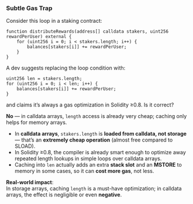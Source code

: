 ### Subtle Gas Trap
Consider this loop in a staking contract:
```solidity
function distributeRewards(address[] calldata stakers, uint256 rewardPerUser) external {
    for (uint256 i = 0; i < stakers.length; i++) {
        balances[stakers[i]] += rewardPerUser;
    }
}
```
A dev suggests replacing the loop condition with:
```solidity
uint256 len = stakers.length;
for (uint256 i = 0; i < len; i++) {
    balances[stakers[i]] += rewardPerUser;
}
```
and claims it’s always a gas optimization in Solidity ≥0.8. Is it correct?

**No** — in calldata arrays, `length` access is already very cheap; caching only helps for memory arrays.
- In **calldata arrays**, `stakers.length` is **loaded from calldata, not storage** — that’s an **extremely cheap operation** (almost free compared to SLOAD).
- In Solidity ≥0.8, the compiler is already smart enough to optimize away repeated length lookups in simple loops over calldata arrays.
- Caching into `len` actually adds an extra **stack slot** and an **MSTORE** to memory in some cases, so it can **cost more gas**, not less.

**Real-world impact**:  
In storage arrays, caching `length` is a must-have optimization; in calldata arrays, the effect is negligible or even **negative**.
